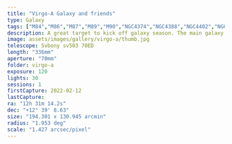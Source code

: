 ```yaml
---
title: "Virgo-A Galaxy and friends"
type: Galaxy
tags: ["M84","M86","M87","M89","M90","NGC4374","NGC4388","NGC4402","NGC4406","NGC4425","NGC4429","NGC4435","NGC4438","NGC4452","NGC4461","NGC4473","NGC4477","NGC4486","NGC4531","NGC4550","NGC4552","NGC4569","Virgo Galaxy"]
description: A great target to kick off galaxy season. The main galaxy is unique with a massive plume of plasma ejecting from its core, while the neighbors are a catalog of spiral galaxy viewing angles.
image: assets/images/gallery/virgo-a/thumb.jpg
telescope: Svbony sv503 70ED
length: "336mm"
aperture: "70mm"
folder: virgo-a
exposure: 120
lights: 30
sessions: 1
firstCapture: 2022-02-12 
lastCapture:
ra: "12h 31m 14.2s"
dec: "+12° 39' 8.63"
size: "194.301 x 130.945 arcmin"
radius: "1.953 deg"
scale: "1.427 arcsec/pixel"
---
```

